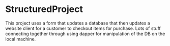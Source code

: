 # StructuredProject

This project uses a form that updates a database that then updates a website client for a customer to checkout items for purchase. Lots of stuff connecting together 
through using dapper for manipulation of the DB on the local machine. 
